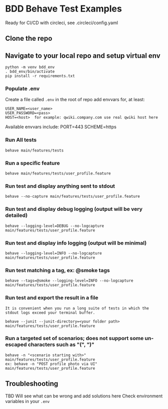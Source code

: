 # BDD Behave Test Examples
Ready for CI/CD with circleci, see .circleci/config.yaml

## Clone the repo

## Navigate to your local repo and setup virtual env

    python -m venv bdd_env 
    . bdd_env/bin/activate
	pip install -r requirements.txt


### Populate .env
    
Create a file called `.env` in the root of repo add envvars for, at least:

    USER_NAME=<user_name>
    USER_PASSWORD=<pass>
    HOST=<host>  for example: qwiki.company.com use real qwiki host here

Available envvars include:
    PORT=443
    SCHEME=https

### Run All tests 
    behave main/features/tests


### Run a specific feature
	behave main/features/tests/user_profile.feature

### Run test and display anything sent to stdout
	behave --no-capture main/features/tests/user_profile.feature

### Run test and display debug logging (output will be very detailed)
    behave --logging-level=DEBUG --no-logcapture main/features/tests/user_profile.feature

### Run test and display info logging (output will be minimal)
    behave --logging-level=INFO --no-logcapture main/features/tests/user_profile.feature

### Run test matching a tag, ex: @smoke tags 
    behave --tags=@smoke --logging-level=INFO --no-logcapture main/features/tests/user_profile.feature

### Run test and export the result in a file
    It is convenient when you run a long suite of tests in which the stdout logs exceed your terminal buffer.
    
    behave --junit --junit-directory=<your folder path> main/features/tests/user_profile.feature

### Run a targeted set of scenarios; does not support some un-escaped characters such as "(", ")"
    behave -n "<scenario starting with>" main/features/tests/user_profile.feature
    ex: behave -n "POST profile photo via UI" main/features/tests/user_profile.feature

## Troubleshooting
TBD
Will see what can be wrong and add solutions here
Check environment variables in your `.env` 
